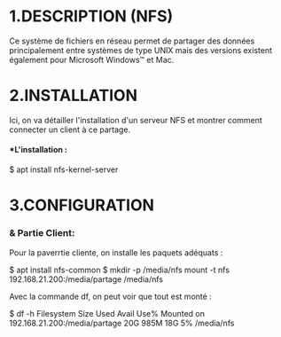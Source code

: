 # 1.DESCRIPTION (NFS) 

Ce système de fichiers en réseau permet de partager des données principalement entre systèmes de type UNIX mais des versions existent également pour Microsoft Windows™ et Mac.

# 2.INSTALLATION 

Ici, on va détailler l'installation d'un serveur NFS et montrer comment connecter un client à ce partage.

#### *L'installation :

$ apt install nfs-kernel-server

# 3.CONFIGURATION 

### & Partie Client:

Pour la paverrtie cliente, on installe les paquets adéquats :

$ apt install nfs-common
$ mkdir -p /media/nfs
mount -t nfs 192.168.21.200:/media/partage /media/nfs

Avec la commande df, on peut voir que tout est monté :

$ df -h
Filesystem            Size  Used Avail Use% Mounted on
192.168.21.200:/media/partage       20G  985M   18G   5% /media/nfs
